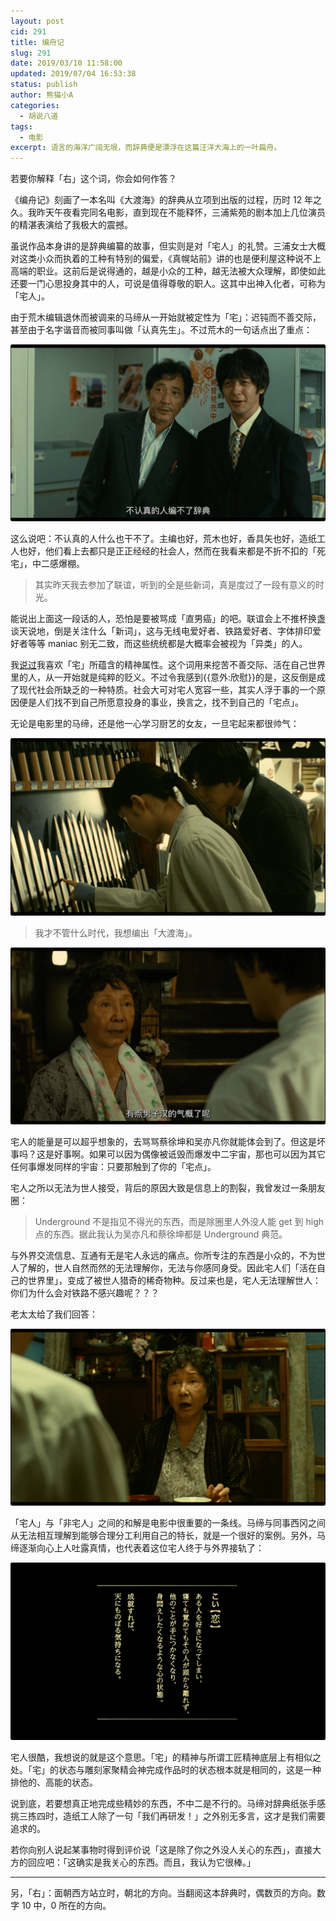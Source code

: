 ```yaml
---
layout: post
cid: 291
title: 编舟记
slug: 291
date: 2019/03/10 11:58:00
updated: 2019/07/04 16:53:38
status: publish
author: 熊猫小A
categories: 
  - 胡说八道
tags: 
  - 电影
excerpt: 语言的海洋广阔无垠，而辞典便是漂浮在这篇汪洋大海上的一叶扁舟。
---
```



若要你解释「右」这个词，你会如何作答？


《编舟记》刻画了一本名叫《大渡海》的辞典从立项到出版的过程，历时 12 年之久。我昨天午夜看完同名电影，直到现在不能释怀，三浦紫苑的剧本加上几位演员的精湛表演给了我极大的震撼。

虽说作品本身讲的是辞典编纂的故事，但实则是对「宅人」的礼赞。三浦女士大概对这类小众而执着的工种有特别的偏爱，《真幌站前》讲的也是便利屋这种说不上高端的职业。这前后是说得通的，越是小众的工种，越无法被大众理解，即使如此还要一门心思投身其中的人，可说是值得尊敬的职人。这其中出神入化者，可称为「宅人」。

由于荒木编辑退休而被调来的马缔从一开始就被定性为「宅」：迟钝而不善交际，甚至由于名字谐音而被同事叫做「认真先生」。不过荒木的一句话点出了重点：

![不认真的人，编不了辞典](./assets/2683408281.png)

这么说吧：不认真的人什么也干不了。主编也好，荒木也好，香具矢也好，造纸工人也好，他们看上去都只是正正经经的社会人，然而在我看来都是不折不扣的「死宅」，中二感爆棚。

> 其实昨天我去参加了联谊，听到的全是些新词，真是度过了一段有意义的时光。

能说出上面这一段话的人，恐怕是要被骂成「直男癌」的吧。联谊会上不推杯换盏谈天说地，倒是关注什么「新词」，这与无线电爱好者、铁路爱好者、字体排印爱好者等等 maniac 别无二致，而这些统统都是大概率会被视为「异类」的人。

我[说过](https://blog.imalan.cn/archives/225/)我喜欢「宅」所蕴含的精神属性。这个词用来挖苦不善交际、活在自己世界里的人，从一开始就是纯粹的贬义。不过令我感到{{意外:欣慰}}的是，这反倒是成了现代社会所缺乏的一种特质。社会大可对宅人宽容一些，其实人浮于事的一个原因便是人们找不到自己所愿意投身的事业，换言之，找不到自己的「宅点」。

无论是电影里的马缔，还是他一心学习厨艺的女友，一旦宅起来都很帅气：

![和式菜刀有很多种。这是切鳗鱼用的菜刀，这是厚尖刃菜刀，厚尖刃菜刀是用来切鱼和鸡之类有骨头的硬质食材的。然后这是柳刃刀，切生鱼片用的。锻造菜刀的方法也有两种：全钢和霞。全钢用的是纯钢锻造，而「霞」是用钢和铁复合锻造，钢的部分就成了坚硬而锐利的刀锋，钢与铁的交界处会形成美丽的「霞」。听说这就是它名称的由来。](./assets/3977531777.png)

> 我才不管什么时代，我想编出「大渡海」。

![](./assets/269156417.png)

宅人的能量是可以超乎想象的，去骂骂蔡徐坤和吴亦凡你就能体会到了。但这是坏事吗？这是好事啊。如果可以因为偶像被诋毁而爆发中二宇宙，那也可以因为其它任何事爆发同样的宇宙：只要那触到了你的「宅点」。

宅人之所以无法为世人接受，背后的原因大致是信息上的割裂，我曾发过一条朋友圈：

> Underground 不是指见不得光的东西，而是除圈里人外没人能 get 到 high 点的东西。据此我认为吴亦凡和蔡徐坤都是 Underground 典范。

与外界交流信息、互通有无是宅人永远的痛点。你所专注的东西是小众的，不为世人了解的，世人自然而然的无法理解你，无法与你感同身受。因此宅人们「活在自己的世界里」，变成了被世人猎奇的稀奇物种。反过来也是，宅人无法理解世人：你们为什么会对铁路不感兴趣呢？？？

老太太给了我们回答：

![不懂别人的感受不是很正常吗？就是因为不懂才会对那个人感兴趣吧？就是因为不懂才需要交流吧？](./assets/961864736.png)

「宅人」与「非宅人」之间的和解是电影中很重要的一条线。马缔与同事西冈之间从无法相互理解到能够合理分工利用自己的特长，就是一个很好的案例。另外，马缔逐渐向心上人吐露真情，也代表着这位宅人终于与外界接轨了：

![「恋慕」：喜欢上一个人，无论是梦是醒，脑海中都萦绕着对方的身影，无心做任何事，烦恼苦闷的心理状态。一旦成功，则欣喜若狂，如直冲九霄](./assets/549948938.png)

宅人很酷，我想说的就是这个意思。「宅」的精神与所谓工匠精神底层上有相似之处。「宅」的状态与雕刻家聚精会神完成作品时的状态根本就是相同的，这是一种排他的、高能的状态。

说到底，若要想真正地完成些精妙的东西，不中二是不行的。马缔对辞典纸张手感挑三拣四时，造纸工人除了一句「我们再研发！」之外别无多言，这才是我们需要追求的。

若你向别人说起某事物时得到评价说「这是除了你之外没人关心的东西」，直接大方的回应吧：「这确实是我关心的东西。而且，我认为它很棒。」

------

另，「右」：面朝西方站立时，朝北的方向。当翻阅这本辞典时，偶数页的方向。数字 10 中，0 所在的方向。
